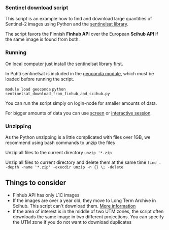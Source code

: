 ### Sentinel download script

This script is an example how to find and download large quantities of Sentinel-2 images using Python and the [sentinelsat library](https://sentinelsat.readthedocs.io).

The script favors the Finnish **Finhub API** over the European **Scihub API** if the same image is found from both. 

### Running
On local computer just install the sentinelsat library first.

In Puhti sentinelsat is included in the [geoconda module](https://docs.csc.fi/apps/geoconda/), which must be loaded before running the script.

`module load geoconda`
`python sentinelsat_download_from_finhub_and_scihub.py`

You can run the script simply on login-node for smaller amounts of data.

For bigger amounts of data you can use [screen](https://linuxize.com/post/how-to-use-linux-screen/) or [interactive session](https://docs.csc.fi/computing/running/interactive-usage/).

### Unzipping 

As the Python unzipping is a little complicated with files over 1GB, we recommend using bash commands to unzip the files

Unzip all files to the current directory
`unzip '*.zip`

Unzip all files to current directory and delete them at the same time
`find . -depth -name '*.zip' -execdir unzip -n {} \; -delete`

## Things to consider 

* Finhub API has only L1C images
* If the images are over a year old, they move to Long Term Archive in Scihub. This script can't download them. [More information](https://scihub.copernicus.eu/userguide/LongTermArchive)
* If the area of interest is in the middle of two UTM zones, the script often downloads the same image in two different projections. You can specify the UTM zone if you do not want to download duplicates
